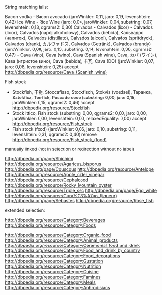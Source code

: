 
String matching fails:

Bacon vodka - Bacon avocado (jaroWinkler: 0,11, jaro: 0,19, levenshtein: 0,42)
Ice Wine - Rice Wine (jaro: 0,04, jaroWinkler: 0,04, substring: 0,07, levenshtein: 0,13, qgrams2: 0,30)
Calvados - Calvados (licor)
	- Calvados (licor), Calvados (napój alkoholowy), Calvados (bebida), Кальвадос (напиток), Calvados (distillato), Calvados (alcool), Calvados (spritdryck), Calvados (drank), カルヴァドス, Calvados (Getränk), Calvados (brandy) (jaroWinkler: 0,08, jaro: 0,13, substring: 0,14, levenshtein: 0,38, qgrams2: 0,47)
	- Cava (vino), Cava (wino), Cava (Spanish wine), Cava, カバ (ワイン), Кава (игристое вино), Cava (bebida), 卡瓦, Cava (DO) (jaroWinkler: 0,07, jaro: 0,08, levenshtein: 0,25) accept http://dbpedia.org/resource/Cava_(Spanish_wine)

Fish stock
  - Stockfish, 干物, Stoccafisso, Stockfisch, Stokvis (voedsel), Таранка, Sztokfisz, Torrfisk, Pescado seco (substring: 0,00, jaro: 0,15, jaroWinkler: 0,15, qgrams2: 0,46) accept http://dbpedia.org/resource/Stockfish
  - Stock ittico, Fish stock (substring: 0,00, qgrams2: 0,00, jaro: 0,00, jaroWinkler: 0,00, levenshtein: 0,00, relaxedEquality: 0,00) accept http://dbpedia.org/resource/Fish_stock
  - Fish stock (food) (jaroWinkler: 0,06, jaro: 0,10, substring: 0,11, levenshtein: 0,31, qgrams2: 0,40) remove http://dbpedia.org/resource/Fish_stock_(food)


manually linked (not in selection or redirection without no label)

http://dbpedia.org/page/Shichimi
http://dbpedia.org/resource/Agaricus_bisporus
http://dbpedia.org/page/Couscous
http://dbpedia.org/resource/Antelope
http://dbpedia.org/resource/Apple_cider_vinegar
http://dbpedia.org/resource/Cephalopod
http://dbpedia.org/resource/Rocky_Mountain_oyster
http://dbpedia.org/resource/Triple_sec
http://dbpedia.org/page/Egg_white
http://dbpedia.org/resource/Cura%C3%A7ao_(liqueur)
http://dbpedia.org/page/Sebastes
http://dbpedia.org/resource/Rose_fish



extended selection:

http://dbpedia.org/resource/Category:Beverages
http://dbpedia.org/resource/Category:Foods

http://dbpedia.org/resource/Category:Organic_food
http://dbpedia.org/resource/Category:Animal_products
http://dbpedia.org/resource/Category:Ceremonial_food_and_drink
http://dbpedia.org/resource/Category:Food_and_drink_by_country
http://dbpedia.org/resource/Category:Food_decorations
http://dbpedia.org/resource/Category:Gustation
http://dbpedia.org/resource/Category:Nutrition
http://dbpedia.org/resource/Category:Cuisine
http://dbpedia.org/resource/Category:Famines
http://dbpedia.org/resource/Category:Meals
http://dbpedia.org/resource/Category:Aphrodisiacs
